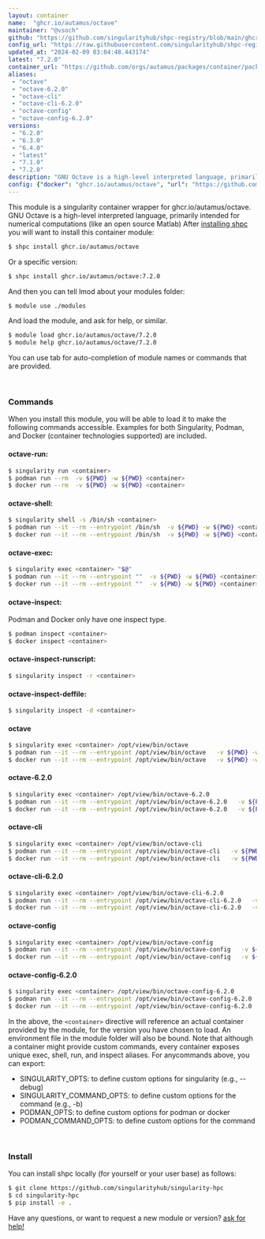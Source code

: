```yaml
---
layout: container
name:  "ghcr.io/autamus/octave"
maintainer: "@vsoch"
github: "https://github.com/singularityhub/shpc-registry/blob/main/ghcr.io/autamus/octave/container.yaml"
config_url: "https://raw.githubusercontent.com/singularityhub/shpc-registry/main/ghcr.io/autamus/octave/container.yaml"
updated_at: "2024-02-09 03:04:48.443174"
latest: "7.2.0"
container_url: "https://github.com/orgs/autamus/packages/container/package/octave"
aliases:
 - "octave"
 - "octave-6.2.0"
 - "octave-cli"
 - "octave-cli-6.2.0"
 - "octave-config"
 - "octave-config-6.2.0"
versions:
 - "6.2.0"
 - "6.3.0"
 - "6.4.0"
 - "latest"
 - "7.1.0"
 - "7.2.0"
description: "GNU Octave is a high-level interpreted language, primarily intended for numerical computations (like an open source Matlab)"
config: {"docker": "ghcr.io/autamus/octave", "url": "https://github.com/orgs/autamus/packages/container/package/octave", "maintainer": "@vsoch", "description": "GNU Octave is a high-level interpreted language, primarily intended for numerical computations (like an open source Matlab)", "latest": {"7.2.0": "sha256:0e45d3a8c10f6c37c6efc32b499c0e61b8b84991b5ff639d69539b72dc6754b0"}, "tags": {"6.2.0": "sha256:26a7d5c22a201b4acaa3e4c4d7d9c1aac0009fae4ea71cd73282762b46f39184", "6.3.0": "sha256:e345d6806ab132db208e84885b5c1fdc5cbc2ba20c41e3b6e9daf839c86090b6", "6.4.0": "sha256:b89c9561a24aa412e90560cb32f4affa68b78a626ba1636f9fa289add05846ba", "latest": "sha256:0e45d3a8c10f6c37c6efc32b499c0e61b8b84991b5ff639d69539b72dc6754b0", "7.1.0": "sha256:494b6372ff475986d67792f953aebe3b6bfef5910f249706ad0a06b042a3c4c4", "7.2.0": "sha256:0e45d3a8c10f6c37c6efc32b499c0e61b8b84991b5ff639d69539b72dc6754b0"}, "aliases": {"octave": "/opt/view/bin/octave", "octave-6.2.0": "/opt/view/bin/octave-6.2.0", "octave-cli": "/opt/view/bin/octave-cli", "octave-cli-6.2.0": "/opt/view/bin/octave-cli-6.2.0", "octave-config": "/opt/view/bin/octave-config", "octave-config-6.2.0": "/opt/view/bin/octave-config-6.2.0"}}
---
```


This module is a singularity container wrapper for ghcr.io/autamus/octave.
GNU Octave is a high-level interpreted language, primarily intended for numerical computations (like an open source Matlab)
After [installing shpc](#install) you will want to install this container module:


```bash
$ shpc install ghcr.io/autamus/octave
```

Or a specific version:

```bash
$ shpc install ghcr.io/autamus/octave:7.2.0
```

And then you can tell lmod about your modules folder:

```bash
$ module use ./modules
```

And load the module, and ask for help, or similar.

```bash
$ module load ghcr.io/autamus/octave/7.2.0
$ module help ghcr.io/autamus/octave/7.2.0
```

You can use tab for auto-completion of module names or commands that are provided.

<br>

### Commands

When you install this module, you will be able to load it to make the following commands accessible.
Examples for both Singularity, Podman, and Docker (container technologies supported) are included.

#### octave-run:

```bash
$ singularity run <container>
$ podman run --rm  -v ${PWD} -w ${PWD} <container>
$ docker run --rm  -v ${PWD} -w ${PWD} <container>
```

#### octave-shell:

```bash
$ singularity shell -s /bin/sh <container>
$ podman run --it --rm --entrypoint /bin/sh  -v ${PWD} -w ${PWD} <container>
$ docker run --it --rm --entrypoint /bin/sh  -v ${PWD} -w ${PWD} <container>
```

#### octave-exec:

```bash
$ singularity exec <container> "$@"
$ podman run --it --rm --entrypoint ""  -v ${PWD} -w ${PWD} <container> "$@"
$ docker run --it --rm --entrypoint ""  -v ${PWD} -w ${PWD} <container> "$@"
```

#### octave-inspect:

Podman and Docker only have one inspect type.

```bash
$ podman inspect <container>
$ docker inspect <container>
```

#### octave-inspect-runscript:

```bash
$ singularity inspect -r <container>
```

#### octave-inspect-deffile:

```bash
$ singularity inspect -d <container>
```


#### octave

```bash
$ singularity exec <container> /opt/view/bin/octave
$ podman run --it --rm --entrypoint /opt/view/bin/octave   -v ${PWD} -w ${PWD} <container> -c " $@"
$ docker run --it --rm --entrypoint /opt/view/bin/octave   -v ${PWD} -w ${PWD} <container> -c " $@"
```


#### octave-6.2.0

```bash
$ singularity exec <container> /opt/view/bin/octave-6.2.0
$ podman run --it --rm --entrypoint /opt/view/bin/octave-6.2.0   -v ${PWD} -w ${PWD} <container> -c " $@"
$ docker run --it --rm --entrypoint /opt/view/bin/octave-6.2.0   -v ${PWD} -w ${PWD} <container> -c " $@"
```


#### octave-cli

```bash
$ singularity exec <container> /opt/view/bin/octave-cli
$ podman run --it --rm --entrypoint /opt/view/bin/octave-cli   -v ${PWD} -w ${PWD} <container> -c " $@"
$ docker run --it --rm --entrypoint /opt/view/bin/octave-cli   -v ${PWD} -w ${PWD} <container> -c " $@"
```


#### octave-cli-6.2.0

```bash
$ singularity exec <container> /opt/view/bin/octave-cli-6.2.0
$ podman run --it --rm --entrypoint /opt/view/bin/octave-cli-6.2.0   -v ${PWD} -w ${PWD} <container> -c " $@"
$ docker run --it --rm --entrypoint /opt/view/bin/octave-cli-6.2.0   -v ${PWD} -w ${PWD} <container> -c " $@"
```


#### octave-config

```bash
$ singularity exec <container> /opt/view/bin/octave-config
$ podman run --it --rm --entrypoint /opt/view/bin/octave-config   -v ${PWD} -w ${PWD} <container> -c " $@"
$ docker run --it --rm --entrypoint /opt/view/bin/octave-config   -v ${PWD} -w ${PWD} <container> -c " $@"
```


#### octave-config-6.2.0

```bash
$ singularity exec <container> /opt/view/bin/octave-config-6.2.0
$ podman run --it --rm --entrypoint /opt/view/bin/octave-config-6.2.0   -v ${PWD} -w ${PWD} <container> -c " $@"
$ docker run --it --rm --entrypoint /opt/view/bin/octave-config-6.2.0   -v ${PWD} -w ${PWD} <container> -c " $@"
```



In the above, the `<container>` directive will reference an actual container provided
by the module, for the version you have chosen to load. An environment file in the
module folder will also be bound. Note that although a container
might provide custom commands, every container exposes unique exec, shell, run, and
inspect aliases. For anycommands above, you can export:

 - SINGULARITY_OPTS: to define custom options for singularity (e.g., --debug)
 - SINGULARITY_COMMAND_OPTS: to define custom options for the command (e.g., -b)
 - PODMAN_OPTS: to define custom options for podman or docker
 - PODMAN_COMMAND_OPTS: to define custom options for the command

<br>

### Install

You can install shpc locally (for yourself or your user base) as follows:

```bash
$ git clone https://github.com/singularityhub/singularity-hpc
$ cd singularity-hpc
$ pip install -e .
```

Have any questions, or want to request a new module or version? [ask for help!](https://github.com/singularityhub/singularity-hpc/issues)